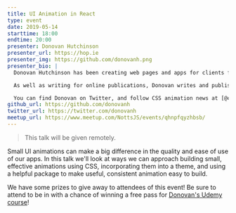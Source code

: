 ```yaml
---
title: UI Animation in React
type: event
date: 2019-05-14
starttime: 18:00
endtime: 20:00
presenter: Donovan Hutchinson
presenter_url: https://hop.ie
presenter_img: https://github.com/donovanh.png
presenter_bio: |
  Donovan Hutchinson has been creating web pages and apps for clients for over 20 years. He writes and builds CSS animation tutorials on [CSSAnimation.rocks](https://cssanimation.rocks), and has been published in Net Magazine, Smashing Magazine, Adobe Inspire, Modern Web and more.

  As well as writing for online publications, Donovan writes and publishes books on front-end development and design, with a focus on animation and user experience.

  You can find Donovan on Twitter, and follow CSS animation news at [@cssanimation](https://twitter.com/cssanimation)
github_url: https://github.com/donovanh
twitter_url: https://twitter.com/donovanh
meetup_url: https://www.meetup.com/NottsJS/events/qhnpfqyzhbsb/
---
```


> This talk will be given remotely.

Small UI animations can make a big difference in the quality and ease of use of our apps. In this talk we'll look at ways we can approach building small, effective animations using CSS, incorporating them into a theme, and using a helpful package to make useful, consistent animation easy to build.

We have some prizes to give away to attendees of this event! Be sure to attend to be in with a chance of winning a free pass for [Donovan's Udemy course](https://www.udemy.com/level-up-your-css-animation-skills/)!
